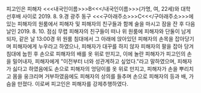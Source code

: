 피고인은 피해자 <<<내국인이름>>>B<<</내국인이름>>>(가명, 여, 22세)와 대학 선후배 사이로 2019. 8. 9.경 광주 동구 <<<구아래주소>>>C<<</구아래주소>>>에 있는 피해자의 원룸에서 피해자 및 피해자의 친구들과 함께 술을 마시고 잠을 잔 후 다음 날인 2019. 8. 10. 점심 무렵 피해자의 친구들이 떠나 위 원룸에 피해자와 단둘이 남게 되자, 같은 날 13:00경 위 원룸 침대에서 그 아래에 앉아있던 피해자의 손목을 잡아당기며 피해자에게 누우라고 하였으나, 피해자가 대꾸를 하지 않자 피해자의 팔을 잡아 당겨 침대에 눕힌 후 손으로 피해자의 배를 옷 위로 만지고, 이에 놀란 피해자가 피고인의 손을 밀어내자, 피해자에게 "이전부터 너와 성관계하고 싶었다."라고 말하였으며, 피해자가 싫다고 하였음에도 손으로 피해자의 엉덩이를 옷 위로 만지고, 피해자가 손을 뿌리치고 몸을 웅크리며 거부하였음에도 피해자의 상의를 들추며 손으로 피해자의 등과 배, 가슴을 만졌다.
이로써 피고인은 피해자를 강제추행하였다.
